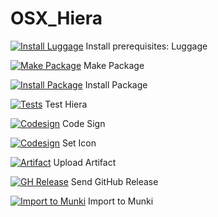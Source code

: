 # OSX_Hiera 

[![Install Luggage](https://badge.buildkite.com/212afbf05c8e448a427409bc0d46843b343aad4ea5e7619a34.svg?step=Install%20Luggage%20%3Abriefcase%3A)](https://buildkite.com/henry-dobson/hiera) Install prerequisites: Luggage

[![Make Package](https://badge.buildkite.com/212afbf05c8e448a427409bc0d46843b343aad4ea5e7619a34.svg?step=Make%20Package%20%3Aenvelope_with_arrow%3A)](https://buildkite.com/henry-dobson/hiera) Make Package 

[![Install Package](https://badge.buildkite.com/212afbf05c8e448a427409bc0d46843b343aad4ea5e7619a34.svg?step=Install%20Package%20%3Aarrow_right%3A%3Adesktop_computer%3A)](https://buildkite.com/henry-dobson/hiera) Install Package

[![Tests](https://badge.buildkite.com/212afbf05c8e448a427409bc0d46843b343aad4ea5e7619a34.svg?step=Test%20hiera%20%3Amicroscope%3A)](https://buildkite.com/henry-dobson/hiera) Test Hiera

[![Codesign](https://badge.buildkite.com/212afbf05c8e448a427409bc0d46843b343aad4ea5e7619a34.svg?step=Code%20Sign%20%3Alock_with_ink_pen%3A)](https://buildkite.com/henry-dobson/hiera) Code Sign

[![Codesign](https://badge.buildkite.com/212afbf05c8e448a427409bc0d46843b343aad4ea5e7619a34.svg?step=Code%20Sign%20%3Alock_with_ink_pen%3A)](https://buildkite.com/henry-dobson/hiera) Set Icon

[![Artifact](https://badge.buildkite.com/212afbf05c8e448a427409bc0d46843b343aad4ea5e7619a34.svg?step=Set%20Icon%20%3Aframe_with_picture%3A)](https://buildkite.com/henry-dobson/hiera) Upload Artifact

[![GH Release](https://badge.buildkite.com/212afbf05c8e448a427409bc0d46843b343aad4ea5e7619a34.svg?step=Send%20GitHub%20Release%20%3Aoctocat%3A)](https://buildkite.com/henry-dobson/hiera) Send GitHub Release

[![Import to Munki](https://badge.buildkite.com/212afbf05c8e448a427409bc0d46843b343aad4ea5e7619a34.svg?step=Import%20to%20Munki%20%3Aspeak_no_evil%3A)](https://buildkite.com/henry-dobson/hiera) Import to Munki
